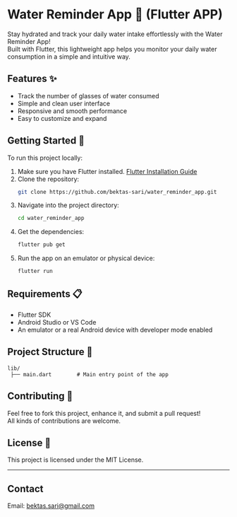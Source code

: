 # Water Reminder App 🚰 (Flutter APP)

Stay hydrated and track your daily water intake effortlessly with the Water Reminder App!  
Built with Flutter, this lightweight app helps you monitor your daily water consumption in a simple and intuitive way.

## Features ✨

- Track the number of glasses of water consumed
- Simple and clean user interface
- Responsive and smooth performance
- Easy to customize and expand

## Getting Started 🚀

To run this project locally:

1. Make sure you have Flutter installed. [Flutter Installation Guide](https://docs.flutter.dev/get-started/install)
2. Clone the repository:
   ```bash
   git clone https://github.com/bektas-sari/water_reminder_app.git
   ```
3. Navigate into the project directory:
   ```bash
   cd water_reminder_app
   ```
4. Get the dependencies:
   ```bash
   flutter pub get
   ```
5. Run the app on an emulator or physical device:
   ```bash
   flutter run
   ```

## Requirements 📋

- Flutter SDK
- Android Studio or VS Code
- An emulator or a real Android device with developer mode enabled

## Project Structure 👢

```
lib/
 ├── main.dart        # Main entry point of the app
```

## Contributing 🤝

Feel free to fork this project, enhance it, and submit a pull request!  
All kinds of contributions are welcome.

## License 📄

This project is licensed under the MIT License.  

---

## Contact
Email: bektas.sari@gmail.com
